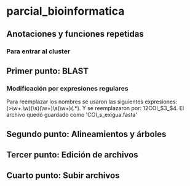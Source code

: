# parcial_bioinformatica

## Anotaciones y funciones repetidas
### Para entrar al cluster

## Primer punto: BLAST
### Modificación por expresiones regulares
Para reemplazar los nombres se usaron las siguientes expresiones: (\>\w+\.\w)(\s)(\w+)\s(\w+)(.*).
Y se reemplazaron por: $1$2COI_$3_$4.
El archivo quedó guardado como 'COI_s_exigua.fasta'

## Segundo punto: Alineamientos y árboles

## Tercer punto: Edición de archivos

## Cuarto punto: Subir archivos
